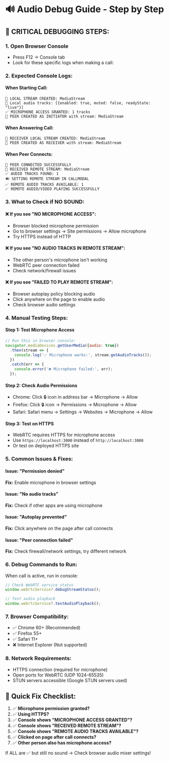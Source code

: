 # 🔊 Audio Debug Guide - Step by Step

## 🚨 **CRITICAL DEBUGGING STEPS:**

### 1. **Open Browser Console** 
- Press F12 → Console tab
- Look for these specific logs when making a call:

### 2. **Expected Console Logs:**

#### **When Starting Call:**
```
🎤 LOCAL STREAM CREATED: MediaStream
🎤 Local audio tracks: [{enabled: true, muted: false, readyState: "live"}]
✅ MICROPHONE ACCESS GRANTED: 1 tracks
🚀 PEER CREATED AS INITIATOR with stream: MediaStream
```

#### **When Answering Call:**
```
🎤 RECEIVER LOCAL STREAM CREATED: MediaStream  
🚀 PEER CREATED AS RECEIVER with stream: MediaStream
```

#### **When Peer Connects:**
```
🔗 PEER CONNECTED SUCCESSFULLY
🎵 RECEIVED REMOTE STREAM: MediaStream
✅ AUDIO TRACKS FOUND: 1
🔊 SETTING REMOTE STREAM IN CALLMODAL
✅ REMOTE AUDIO TRACKS AVAILABLE: 1
✅ REMOTE AUDIO/VIDEO PLAYING SUCCESSFULLY
```

### 3. **What to Check if NO SOUND:**

#### **❌ If you see "NO MICROPHONE ACCESS":**
- Browser blocked microphone permission
- Go to browser settings → Site permissions → Allow microphone
- Try HTTPS instead of HTTP

#### **❌ If you see "NO AUDIO TRACKS IN REMOTE STREAM":**
- The other person's microphone isn't working
- WebRTC peer connection failed
- Check network/firewall issues

#### **❌ If you see "FAILED TO PLAY REMOTE STREAM":**
- Browser autoplay policy blocking audio
- Click anywhere on the page to enable audio
- Check browser audio settings

### 4. **Manual Testing Steps:**

#### **Step 1: Test Microphone Access**
```javascript
// Run this in browser console:
navigator.mediaDevices.getUserMedia({audio: true})
  .then(stream => {
    console.log('✅ Microphone works:', stream.getAudioTracks());
  })
  .catch(err => {
    console.error('❌ Microphone failed:', err);
  });
```

#### **Step 2: Check Audio Permissions**
- Chrome: Click 🔒 icon in address bar → Microphone → Allow
- Firefox: Click 🔒 icon → Permissions → Microphone → Allow
- Safari: Safari menu → Settings → Websites → Microphone → Allow

#### **Step 3: Test on HTTPS**
- WebRTC requires HTTPS for microphone access
- Use `https://localhost:3000` instead of `http://localhost:3000`
- Or test on deployed HTTPS site

### 5. **Common Issues & Fixes:**

#### **Issue: "Permission denied"**
**Fix:** Enable microphone in browser settings

#### **Issue: "No audio tracks"**  
**Fix:** Check if other apps are using microphone

#### **Issue: "Autoplay prevented"**
**Fix:** Click anywhere on the page after call connects

#### **Issue: "Peer connection failed"**
**Fix:** Check firewall/network settings, try different network

### 6. **Debug Commands to Run:**

When call is active, run in console:
```javascript
// Check WebRTC service status
window.webrtcService?.debugStreamStatus();

// Test audio playback
window.webrtcService?.testAudioPlayback();
```

### 7. **Browser Compatibility:**
- ✅ Chrome 60+ (Recommended)
- ✅ Firefox 55+
- ✅ Safari 11+
- ❌ Internet Explorer (Not supported)

### 8. **Network Requirements:**
- HTTPS connection (required for microphone)
- Open ports for WebRTC (UDP 1024-65535)
- STUN servers accessible (Google STUN servers used)

## 🎯 **Quick Fix Checklist:**

1. ✅ **Microphone permission granted?**
2. ✅ **Using HTTPS?**
3. ✅ **Console shows "MICROPHONE ACCESS GRANTED"?**
4. ✅ **Console shows "RECEIVED REMOTE STREAM"?**
5. ✅ **Console shows "REMOTE AUDIO TRACKS AVAILABLE"?**
6. ✅ **Clicked on page after call connects?**
7. ✅ **Other person also has microphone access?**

If ALL are ✅ but still no sound → Check browser audio mixer settings!